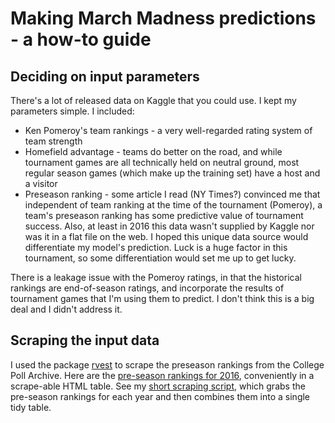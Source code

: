 <!-- README.md is generated from README.Rmd. Please edit that file -->
Making March Madness predictions - a how-to guide
=================================================

Deciding on input parameters
----------------------------

There's a lot of released data on Kaggle that you could use. I kept my parameters simple. I included:

-   Ken Pomeroy's team rankings - a very well-regarded rating system of team strength
-   Homefield advantage - teams do better on the road, and while tournament games are all technically held on neutral ground, most regular season games (which make up the training set) have a host and a visitor
-   Preseason ranking - some article I read (NY Times?) convinced me that independent of team ranking at the time of the tournament (Pomeroy), a team's preseason ranking has some predictive value of tournament success. Also, at least in 2016 this data wasn't supplied by Kaggle nor was it in a flat file on the web. I hoped this unique data source would differentiate my model's prediction. Luck is a huge factor in this tournament, so some differentiation would set me up to get lucky.

There is a leakage issue with the Pomeroy ratings, in that the historical rankings are end-of-season ratings, and incorporate the results of tournament games that I'm using them to predict. I don't think this is a big deal and I didn't address it.

Scraping the input data
-----------------------

I used the package [rvest](https://github.com/hadley/rvest) to scrape the preseason rankings from the College Poll Archive. Here are the [pre-season rankings for 2016](http://collegepollarchive.com/mbasketball/ap/app_preseason.cfm?sort=totapp&from=2016&to=2016), conveniently in a scrape-able HTML table. See my [short scraping script](scripts/scrape_preseason_ranks.R), which grabs the pre-season rankings for each year and then combines them into a single tidy table.

